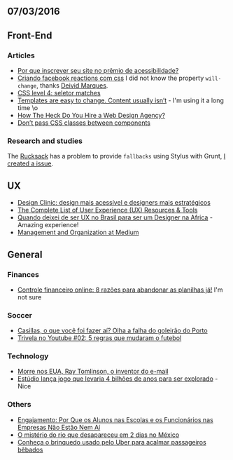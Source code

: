 07/03/2016
----------

## Front-End

### Articles

- [Por que inscrever seu site no prêmio de acessibilidade?](http://tableless.com.br/por-que-inscrever-seu-site-no-premio-de-acessibilidade/) 
- [Criando facebook reactions com css](http://tableless.com.br/criando-facebook-reactions-com-css/) I did not know the property `will-change`, thanks [Deivid Marques](https://github.com/deividmarques). 
- [CSS level 4: seletor matches](http://www.raphaelfabeni.com.br/css-4-seletor-matches/)
- [Templates are easy to change. Content usually isn’t](https://css-tricks.com/class-up-templates-not-content/) - I'm using it a long time \o
- [How The Heck Do You Hire a Web Design Agency?](https://css-tricks.com/how-the-heck-do-you-hire-a-web-design-agency/)
- [Don’t pass CSS classes between components](https://medium.com/brigade-engineering/don-t-pass-css-classes-between-components-e9f7ab192785#.xp4xtry27
)
 
### Research and studies

The [Rucksack](https://github.com/simplaio/rucksack/) has a problem to provide `fallbacks` using Stylus with Grunt, [I created a issue](https://github.com/simplaio/rucksack/issues/36).


## UX

- [Design Clinic: design mais acessível e designers mais estratégicos](http://arquiteturadeinformacao.com/user-experience/design-clinic-design-mais-acessivel-e-designers-mais-estrategicos/) 
- [The Complete List of User Experience (UX) Resources & Tools](https://medium.freecodecamp.com/the-complete-list-of-user-experience-ux-resources-tools-7af32aa129f6#.jznr5817q)
- [Quando deixei de ser UX no Brasil para ser um Designer na Africa](https://medium.com/@ragaroto/quando-deixei-de-ser-ux-no-brasil-para-ser-um-designer-na-africa-e64c59e19c12#.knnob0pd3) - Amazing experience! 
- [Management and Organization at Medium](https://medium.com/the-story/management-and-organization-at-medium-2228cc9d93e9#.pgpg3rvxw)

## General 

### Finances

- [Controle financeiro online: 8 razões para abandonar as planilhas já!](http://www.efetividade.blog.br/controle-financeiro-online-8-razoes-para-abandonar-planilhas-ja/) I'm not sure  
 
### Soccer

- [Casillas, o que você foi fazer aí? Olha a falha do goleirão do Porto](http://trivela.uol.com.br/casillas-o-que-voce-foi-fazer-ai-olha-a-falha-do-goleirao-do-porto/)
- [Trivela no Youtube #02: 5 regras que mudaram o futebol](http://trivela.uol.com.br/trivela-no-youtube-02-5-regras-que-mudaram-o-futebol/)
 
### Technology 

- [Morre nos EUA, Ray Tomlinson, o inventor do e-mail](http://jconline.ne10.uol.com.br/canal/mundo/noticia/2016/03/06/morre-nos-eua-ray-tomlinson-o-inventor-do-e-mail-224606.php)
- [Estúdio lança jogo que levaria 4 bilhões de anos para ser explorado](http://www1.folha.uol.com.br/ciencia/2016/03/1747041-estudio-lanca-jogo-que-levaria-quatro-bilhoes-de-anos-para-ser-explorado.shtml?cmpid=compfb) - Nice
 
### Others

- [Engajamento: Por Que os Alunos nas Escolas e os Funcionários nas Empresas Não Estão Nem Aí](https://medium.com/@andrcamargo/engajamento-por-que-os-alunos-nas-escolas-e-os-funcion%C3%A1rios-nas-empresas-n%C3%A3o-est%C3%A3o-nem-a%C3%AD-9d0c4f526823#.cfgtwp3vh)
- [O mistério do rio que desapareceu em 2 dias no México](http://g1.globo.com/natureza/noticia/2016/03/o-misterio-do-rio-que-desapareceu-em-2-dias-no-mexico.html)
- [Conheça o brinquedo usado pelo Uber para acalmar passageiros bêbados](http://www.bbc.com/portuguese/revista/vert_aut/2016/03/160301_vert_autos_bop_fd)

